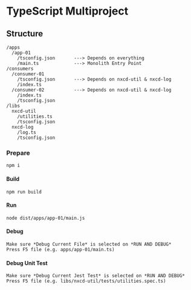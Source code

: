 # TypeScript Multiproject

## Structure
```
/apps
  /app-01
    /tsconfig.json       ---> Depends on everything
    /main.ts             ---> Monolith Entry Point
/consumers
  /consumer-01
    /tsconfig.json       ---> Depends on nxcd-util & nxcd-log
    /index.ts
  /consumer-02           ---> Depends on nxcd-util & nxcd-log
    /index.ts
    /tsconfig.json
/libs
  nxcd-util
    /utilities.ts
    /tsconfig.json
  nxcd-log
    /log.ts
    /tsconfig.json
```

### Prepare
```
npm i
```

#### Build
```
npm run build
```

#### Run
```
node dist/apps/app-01/main.js
```

#### Debug
```
Make sure *Debug Current File* is selected on *RUN AND DEBUG*
Press F5 file (e.g. apps/app-01/main.ts)
```

#### Debug Unit Test
```
Make sure *Debug Current Jest Test* is selected on *RUN AND DEBUG*
Press F5 file (e.g. libs/nxcd-util/tests/utilities.spec.ts)
```

